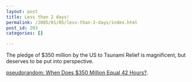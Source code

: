 ```yaml
---
layout: post
title: Less than 2 days!
permalink: /2005/01/05/less-than-2-days/index.html
post_id: 203
categories: []

---
```


 The pledge of $350 million by the US to Tsunami Relief is magnificent, but deserves to be put into perspective.

<a href="http://www.boosman.com/blog/archives/2005/01/when_does_350_m.html">pseudorandom: When Does $350 Million Equal 42 Hours?</a>.

